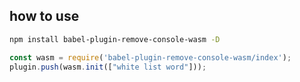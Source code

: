 ## how to use
```bash
npm install babel-plugin-remove-console-wasm -D
```

```js
const wasm = require('babel-plugin-remove-console-wasm/index');
plugin.push(wasm.init(["white list word"]));
```
